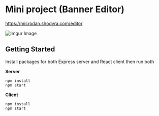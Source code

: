 # Mini project (Banner Editor)

https://microdan.shodyra.com/editor

![Imgur Image](https://i.imgur.com/dpyfMIy.jpg)

## Getting Started

Install packages for both Express server and React client then run both

**Server**
```
npm install
npm start
```

**Client**
```
npm install
npm start
```
